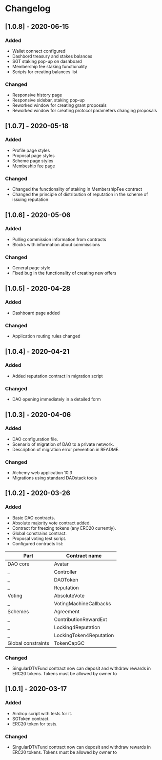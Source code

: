 # Changelog

## [1.0.8] - 2020-06-15

### Added

- Wallet connect configured
- Dashbord treasury and stakes balances
- SGT staking pop-up on dashboard
- Membership fee staking functionality
- Scripts for creating balances list

### Changed

- Responsive history page
- Responsive sidebar, staking pop-up
- Reworked window for creating grant proposals
- Reworked window for creating protocol parameters changing proposals

## [1.0.7] - 2020-05-18

### Added

- Profile page styles
- Proposal page styles
- Scheme page styles
- Membeship fee page 

### Changed

- Changed the functionality of staking in MembershipFee contract
- Сhanged the principle of distribution of reputation in the scheme of issuing reputation

## [1.0.6] - 2020-05-06

### Added

- Pulling commission information from contracts
- Blocks with information about commissions

### Changed

- General page style
- Fixed bug in the functionality of creating new offers

## [1.0.5] - 2020-04-28

### Added

- Dashboard page added

### Changed

- Application routing rules changed

## [1.0.4] - 2020-04-21

### Added

- Added reputation contract in migration script

### Changed

- DAO opening immediately in a detailed form

## [1.0.3] - 2020-04-06

### Added

- DAO configuration file.
- Scenario of migration of DAO to a private network.
- Description of migration error prevention in README.

### Changed

- Alchemy web application 10.3
- Migrations using standard DAOstack tools

## [1.0.2] - 2020-03-26

### Added

- Basic DAO contracts.
- Absolute majority vote contract added.
- Contract for freezing tokens (any ERC20 currently).
- Global constrains contract.
- Proposal voting test script.
- Configured contracts list:    

Part                | Contract name
-------------       | -------------
 DAO core           | Avatar
 _                  | Controller
 _                  | DAOToken
 _                  | Reputation
 Voting             | AbsoluteVote
 _                  | VotingMachineCallbacks
 Schemes            | Agreement
 _                  | ContributionRewardExt
 _                  | Locking4Reputation
 _                  | LockingToken4Reputation
Global constraints  | TokenCapGC






### Changed

- SingularDTVFund contract now can deposit and withdraw rewards in ERC20 tokens. Tokens must be allowed by owner to 

## [1.0.1] - 2020-03-17

### Added

- Airdrop script with tests for it.
- SGToken contract.
- ERC20 token for tests.

### Changed

- SingularDTVFund contract now can deposit and withdraw rewards in ERC20 tokens. Tokens must be allowed by owner to 